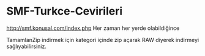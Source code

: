 # SMF-Turkce-Cevirileri
http://smf.konusal.com/index.php Her zaman her yerde olabildiğince

TamamlanZip indirmek için kategori içinde zip açarak RAW diyerek indirmeyi sağlıyabilirsiniz.
